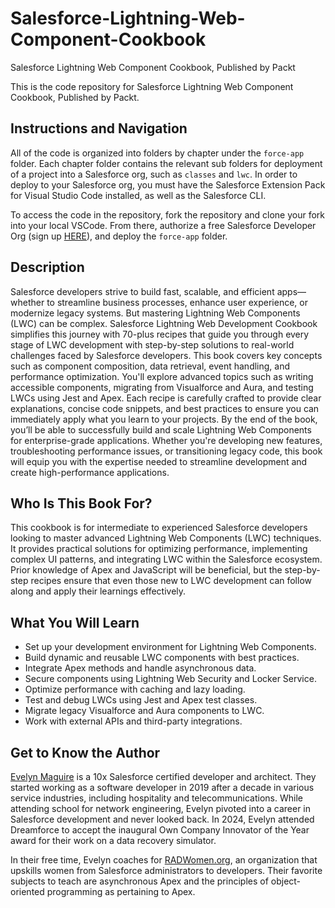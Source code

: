 # Salesforce-Lightning-Web-Component-Cookbook
Salesforce Lightning Web Component Cookbook, Published by Packt

This is the code repository for Salesforce Lightning Web Component Cookbook, Published by Packt.

## Instructions and Navigation
All of the code is organized into folders by chapter under the `force-app` folder. Each chapter folder contains the relevant sub folders for deployment of a project into a Salesforce org, such as `classes` and `lwc`. In order to deploy to your Salesforce org, you must have the Salesforce Extension Pack for Visual Studio Code installed, as well as the Salesforce CLI.

To access the code in the repository, fork the repository and clone your fork into your local VSCode. From there, authorize a free Salesforce Developer Org (sign up [HERE](https://developer.salesforce.com/signup)), and deploy the `force-app` folder.

## Description
Salesforce developers strive to build fast, scalable, and efficient apps—whether to streamline business processes, enhance user experience, or modernize legacy systems. But mastering Lightning Web Components (LWC) can be complex. Salesforce Lightning Web Development Cookbook simplifies this journey with 70-plus recipes that guide you through every stage of LWC development with step-by-step solutions to real-world challenges faced by Salesforce developers. This book covers key concepts such as component composition, data retrieval, event handling, and performance optimization. You'll explore advanced topics such as writing accessible components, migrating from Visualforce and Aura, and testing LWCs using Jest and Apex. Each recipe is carefully crafted to provide clear explanations, concise code snippets, and best practices to ensure you can immediately apply what you learn to your projects. By the end of the book, you’ll be able to successfully build and scale Lightning Web Components for enterprise-grade applications. Whether you're developing new features, troubleshooting performance issues, or transitioning legacy code, this book will equip you with the expertise needed to streamline development and create high-performance applications.

## Who Is This Book For?
This cookbook is for intermediate to experienced Salesforce developers looking to master advanced Lightning Web Components (LWC) techniques. It provides practical solutions for optimizing performance, implementing complex UI patterns, and integrating LWC within the Salesforce ecosystem. Prior knowledge of Apex and JavaScript will be beneficial, but the step-by-step recipes ensure that even those new to LWC development can follow along and apply their learnings effectively.

## What You Will Learn
- Set up your development environment for Lightning Web Components.
- Build dynamic and reusable LWC components with best practices.
- Integrate Apex methods and handle asynchronous data.
- Secure components using Lightning Web Security and Locker Service.
- Optimize performance with caching and lazy loading.
- Test and debug LWCs using Jest and Apex test classes.
- Migrate legacy Visualforce and Aura components to LWC.
- Work with external APIs and third-party integrations.

## Get to Know the Author
[Evelyn Maguire](https://github.com/evelyn-fyi) is a 10x Salesforce certified developer and architect. They started working as a software developer in 2019 after a decade in various service industries, including hospitality and telecommunications. While attending school for network engineering, Evelyn pivoted into a career in Salesforce development and never looked back. In 2024, Evelyn attended Dreamforce to accept the inaugural Own Company Innovator of the Year award for their work on a data recovery simulator.

In their free time, Evelyn coaches for [RADWomen.org](https://radwomen.org/), an organization that upskills women from Salesforce administrators to developers. Their favorite subjects to teach are asynchronous Apex and the principles of object-oriented programming as pertaining to Apex.

